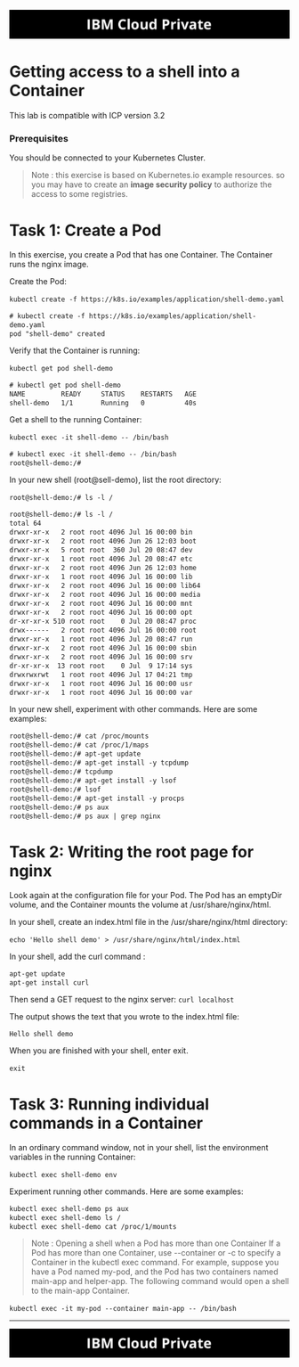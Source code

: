 ![icp000](images/icp000.png)



# Getting access to a shell into a Container



This lab is compatible with ICP version 3.2

### Prerequisites

You should be connected to your Kubernetes Cluster. 
>Note : this exercise is based on Kubernetes.io example resources. so you may have to create an **image security policy** to authorize the access to some registries.

# Task 1: Create a Pod

In this exercise, you create a Pod that has one Container. The Container runs the nginx image. 

Create the Pod:

`kubectl create -f https://k8s.io/examples/application/shell-demo.yaml`

```
# kubectl create -f https://k8s.io/examples/application/shell-demo.yaml
pod "shell-demo" created
```

Verify that the Container is running:

`kubectl get pod shell-demo`

```
# kubectl get pod shell-demo
NAME         READY     STATUS    RESTARTS   AGE
shell-demo   1/1       Running   0          40s
```

Get a shell to the running Container:

`kubectl exec -it shell-demo -- /bin/bash`

```
# kubectl exec -it shell-demo -- /bin/bash
root@shell-demo:/# 
```

In your new shell (root@sell-demo), list the root directory:

`root@shell-demo:/# ls -l /` 

```
root@shell-demo:/# ls -l /
total 64
drwxr-xr-x   2 root root 4096 Jul 16 00:00 bin
drwxr-xr-x   2 root root 4096 Jun 26 12:03 boot
drwxr-xr-x   5 root root  360 Jul 20 08:47 dev
drwxr-xr-x   1 root root 4096 Jul 20 08:47 etc
drwxr-xr-x   2 root root 4096 Jun 26 12:03 home
drwxr-xr-x   1 root root 4096 Jul 16 00:00 lib
drwxr-xr-x   2 root root 4096 Jul 16 00:00 lib64
drwxr-xr-x   2 root root 4096 Jul 16 00:00 media
drwxr-xr-x   2 root root 4096 Jul 16 00:00 mnt
drwxr-xr-x   2 root root 4096 Jul 16 00:00 opt
dr-xr-xr-x 510 root root    0 Jul 20 08:47 proc
drwx------   2 root root 4096 Jul 16 00:00 root
drwxr-xr-x   1 root root 4096 Jul 20 08:47 run
drwxr-xr-x   2 root root 4096 Jul 16 00:00 sbin
drwxr-xr-x   2 root root 4096 Jul 16 00:00 srv
dr-xr-xr-x  13 root root    0 Jul  9 17:14 sys
drwxrwxrwt   1 root root 4096 Jul 17 04:21 tmp
drwxr-xr-x   1 root root 4096 Jul 16 00:00 usr
drwxr-xr-x   1 root root 4096 Jul 16 00:00 var
```

In your new shell, experiment with other commands. Here are some examples:

```
root@shell-demo:/# cat /proc/mounts
root@shell-demo:/# cat /proc/1/maps
root@shell-demo:/# apt-get update
root@shell-demo:/# apt-get install -y tcpdump
root@shell-demo:/# tcpdump
root@shell-demo:/# apt-get install -y lsof
root@shell-demo:/# lsof
root@shell-demo:/# apt-get install -y procps
root@shell-demo:/# ps aux
root@shell-demo:/# ps aux | grep nginx
```

# Task 2: Writing the root page for nginx
Look again at the configuration file for your Pod. The Pod has an emptyDir volume, and the Container mounts the volume at /usr/share/nginx/html.

In your shell, create an index.html file in the /usr/share/nginx/html directory:

`echo 'Hello shell demo' > /usr/share/nginx/html/index.html`

In your shell, add the curl command : 

```console
apt-get update
apt-get install curl
```

Then send a GET request to the nginx server:
`curl localhost`

The output shows the text that you wrote to the index.html file:

```console
Hello shell demo
```

When you are finished with your shell, enter exit.

`exit`

# Task 3: Running individual commands in a Container

In an ordinary command window, not in your shell, list the environment variables in the running Container:

`kubectl exec shell-demo env`

Experiment running other commands. Here are some examples:

```
kubectl exec shell-demo ps aux
kubectl exec shell-demo ls /
kubectl exec shell-demo cat /proc/1/mounts
```

> Note : Opening a shell when a Pod has more than one Container
> If a Pod has more than one Container, use --container or -c to specify a Container in the kubectl exec command. For example, suppose you have a Pod named my-pod, and the Pod has two containers named main-app and helper-app. The following command would open a shell to the main-app Container.

`kubectl exec -it my-pod --container main-app -- /bin/bash`



------

![icp000](images/icp000.png)